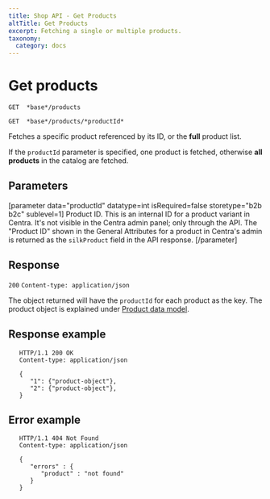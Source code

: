 ```yaml
---
title: Shop API - Get Products
altTitle: Get Products
excerpt: Fetching a single or multiple products.
taxonomy:
  category: docs
---
```


# Get products

```text
GET  *base*/products
```

```text
GET  *base*/products/*productId*
```

Fetches a specific product referenced by its ID, or the **full** product list.

If the `productId` parameter is specified, one product is fetched, otherwise **all products** in the catalog are fetched.

## Parameters

[parameter data="productId" datatype=int isRequired=false storetype="b2b b2c" sublevel=1]
Product ID. This is an internal ID for a product variant in Centra. It's not visible in the Centra admin panel; only through the API. The "Product ID" shown in the General Attributes for a product in Centra's admin is returned as the ``silkProduct`` field in the API response.
[/parameter]

## Response
`200` `Content-type: application/json`

The object returned will have the `productId` for each product as the key. The product object is explained under [Product data model](shop-api-product-data-model).

## Response example

```http
   HTTP/1.1 200 OK
   Content-type: application/json

   {
      "1": {"product-object"},
      "2": {"product-object"},
   }
```

## Error example

```http
   HTTP/1.1 404 Not Found
   Content-type: application/json

   {
      "errors" : {
         "product" : "not found"
      }
   }
```